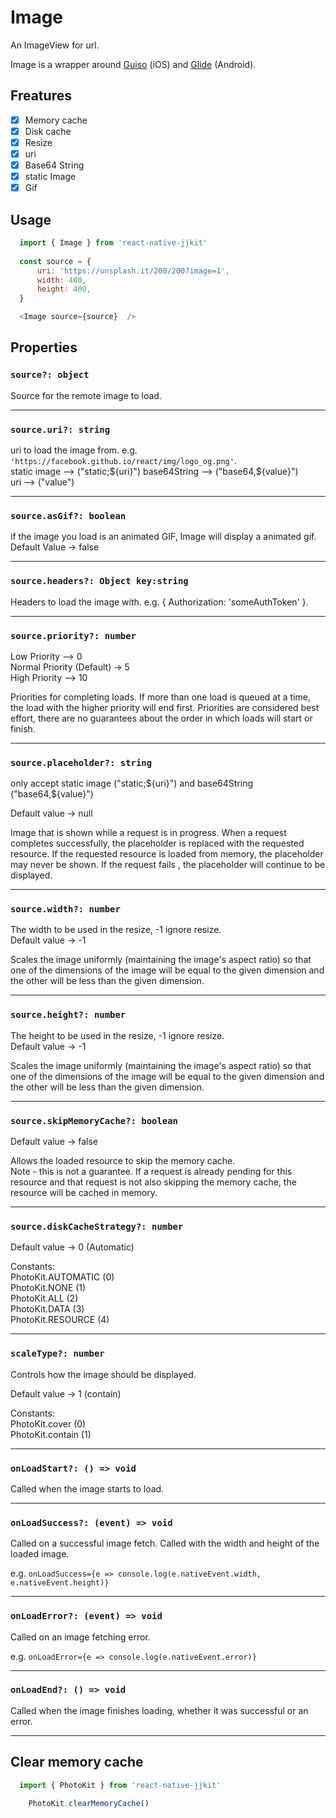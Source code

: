 # Image

An ImageView for url.

Image is a wrapper around [Guiso](https://github.com/Only-IceSoul/ios-Guiso) (iOS) and [Glide](https://github.com/bumptech/glide) (Android).

## **Freatures**

- [x] Memory cache
- [x] Disk cache
- [x] Resize
- [x] uri
- [x] Base64 String 
- [x] static Image 
- [x] Gif

## **Usage**

```javascript
  import { Image } from 'react-native-jjkit'
  
  const source = {
      uri: 'https://unsplash.it/200/200?image=1',
      width: 400, 
      height: 400, 
  }

  <Image source={source}  />

```


## Properties

### `source?: object`

Source for the remote image to load.

---

### `source.uri?: string`

uri to load the image from. e.g. `'https://facebook.github.io/react/img/logo_og.png'`.  
static image --> ("static;${uri}")  
base64String --> ("base64,${value}")  
uri --> ("value")

---

### `source.asGif?: boolean`

 if the image you load is an animated GIF, Image will display a animated gif.
 Default Value -> false

---

### `source.headers?: Object key:string `

Headers to load the image with. e.g. { Authorization: 'someAuthToken' }.

---

### `source.priority?: number`

Low Priority --> 0  
Normal Priority (Default)  -> 5  
High Priority  --> 10

Priorities for completing loads. If more than one load is queued at a time, the load with the higher priority will end first. Priorities are considered best effort, there are no guarantees about the order in which loads will start or finish.

---

### `source.placeholder?: string`

only accept static image ("static;${uri}") and base64String ("base64,${value}")

 Default value -> null

Image that is shown while a request is in progress. When a request completes successfully, the placeholder is replaced with the requested resource. If the requested resource is loaded from memory, the placeholder may never be shown. If the request fails , the placeholder will continue to be displayed.

---

### `source.width?: number`

The width to be used in the resize, -1 ignore resize.  
 Default value -> -1 

Scales the image uniformly (maintaining the image's aspect ratio) so that one of the dimensions of the image will be equal to the given dimension and the other will be less than the given dimension.

---

### `source.height?: number`

The height to be used in the resize, -1 ignore resize.  
 Default value -> -1 

Scales the image uniformly (maintaining the image's aspect ratio) so that one of the dimensions of the image will be equal to the given dimension and the other will be less than the given dimension.

---

### `source.skipMemoryCache?: boolean`

 Default value -> false

 Allows the loaded resource to skip the memory cache.  
 Note - this is not a guarantee. If a request is already pending for this resource and that request is not also skipping the memory cache, the resource will be cached in memory.

---

### `source.diskCacheStrategy?: number`

 Default value -> 0 (Automatic)

Constants:  
PhotoKit.AUTOMATIC (0)   
PhotoKit.NONE (1)   
PhotoKit.ALL (2)   
PhotoKit.DATA (3)  
PhotoKit.RESOURCE (4) 

---

### `scaleType?: number`

 Controls how the image should be displayed.

 Default value -> 1 (contain)

Constants:  
PhotoKit.cover (0)   
PhotoKit.contain (1)   

---

### `onLoadStart?: () => void`

Called when the image starts to load.

---

### `onLoadSuccess?: (event) => void`

Called on a successful image fetch. Called with the width and height of the loaded image.

e.g. `onLoadSuccess={e => console.log(e.nativeEvent.width, e.nativeEvent.height)}`

---

### `onLoadError?: (event) => void`

Called on an image fetching error.

e.g. `onLoadError={e => console.log(e.nativeEvent.error)}`

---

### `onLoadEnd?: () => void`

Called when the image finishes loading, whether it was successful or an error.

---

## **Clear memory cache**

```javascript
  import { PhotoKit } from 'react-native-jjkit'

    PhotoKit.clearMemoryCache()

```
